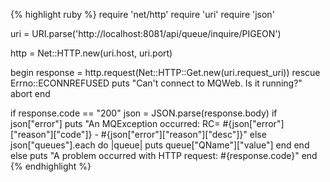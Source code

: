 {% highlight ruby %}
require 'net/http'
require 'uri'
require 'json'
 
uri = URI.parse('http://localhost:8081/api/queue/inquire/PIGEON')
 
http = Net::HTTP.new(uri.host, uri.port)

begin
	response = http.request(Net::HTTP::Get.new(uri.request_uri))
rescue Errno::ECONNREFUSED
	puts "Can't connect to MQWeb. Is it running?"
	abort
end

if response.code == "200"
	json = JSON.parse(response.body)
	if json["error"]
		puts "An MQException occurred: RC= #{json["error"]["reason"]["code"]} - #{json["error"]["reason"]["desc"]}"
	else
		json["queues"].each do |queue|
			puts queue["QName"]["value"]
		end
	end
else
	puts "A problem occurred with HTTP request: #{response.code}"
end
{% endhighlight %}
